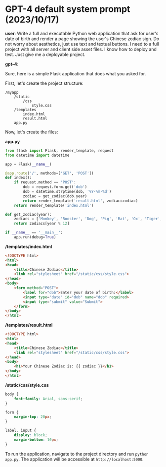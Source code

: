 # GPT-4 default system prompt (2023/10/17)

**user**: Write a full and executable Python web application that ask for user's date of birth and render a page showing the
user's Chinese zodiac sign. Do not worry about aesthetics, just use text and textual buttons. I need to a full
project with all server and client side asset files. I know how to deploy and test. Just give me a
deployable project.

**gpt-4**:

Sure, here is a simple Flask application that does what you asked for.

First, let's create the project structure:

```
/myapp
    /static
        /css
            style.css
    /templates
        index.html
        result.html
    app.py
```

Now, let's create the files:

**app.py**

```python
from flask import Flask, render_template, request
from datetime import datetime

app = Flask(__name__)

@app.route('/', methods=['GET', 'POST'])
def index():
    if request.method == 'POST':
        dob = request.form.get('dob')
        dob = datetime.strptime(dob, '%Y-%m-%d')
        zodiac = get_zodiac(dob.year)
        return render_template('result.html', zodiac=zodiac)
    return render_template('index.html')

def get_zodiac(year):
    zodiacs = ['Monkey', 'Rooster', 'Dog', 'Pig', 'Rat', 'Ox', 'Tiger', 'Rabbit', 'Dragon', 'Snake', 'Horse', 'Sheep']
    return zodiacs[year % 12]

if __name__ == '__main__':
    app.run(debug=True)
```

**/templates/index.html**

```html
<!DOCTYPE html>
<html>
<head>
    <title>Chinese Zodiac</title>
    <link rel="stylesheet" href="/static/css/style.css">
</head>
<body>
    <form method="POST">
        <label for="dob">Enter your date of birth:</label>
        <input type="date" id="dob" name="dob" required>
        <input type="submit" value="Submit">
    </form>
</body>
</html>
```

**/templates/result.html**

```html
<!DOCTYPE html>
<html>
<head>
    <title>Chinese Zodiac</title>
    <link rel="stylesheet" href="/static/css/style.css">
</head>
<body>
    <h1>Your Chinese Zodiac is: {{ zodiac }}</h1>
</body>
</html>
```

**/static/css/style.css**

```css
body {
    font-family: Arial, sans-serif;
}

form {
    margin-top: 20px;
}

label, input {
    display: block;
    margin-bottom: 10px;
}
```

To run the application, navigate to the project directory and run `python app.py`. The application will be accessible at `http://localhost:5000`.
